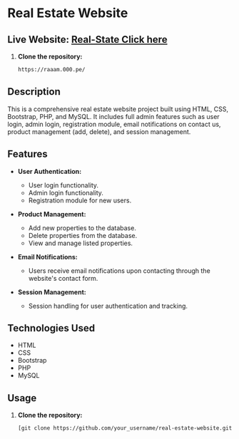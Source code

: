 # Real Estate Website

## Live Website: [Real-State Click here](https://raaam.000.pe/)

1. **Clone the repository:**

   ```bash
   https://raaam.000.pe/

## Description

This is a comprehensive real estate website project built using HTML, CSS, Bootstrap, PHP, and MySQL. It includes full admin features such as user login, admin login, registration module, email notifications on contact us, product management (add, delete), and session management.

## Features

- **User Authentication:**
  - User login functionality.
  - Admin login functionality.
  - Registration module for new users.

- **Product Management:**
  - Add new properties to the database.
  - Delete properties from the database.
  - View and manage listed properties.

- **Email Notifications:**
  - Users receive email notifications upon contacting through the website's contact form.

- **Session Management:**
  - Session handling for user authentication and tracking.

## Technologies Used

- HTML
- CSS
- Bootstrap
- PHP
- MySQL

## Usage

1. **Clone the repository:**

   ```bash
   [git clone https://github.com/your_username/real-estate-website.git](https://github.com/raaam02/Real-State.git)https://github.com/raaam02/Real-State.git

